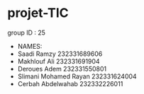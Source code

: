 # projet-TIC

group ID : 25

- NAMES:
- Saadi Ramzy         	     232331689606
- Makhlouf Ali               232331691904
- Deroues Adem               232331550801
- Slimani Mohamed Rayan      232331624004
- Cerbah Abdelwahab          232332226011
